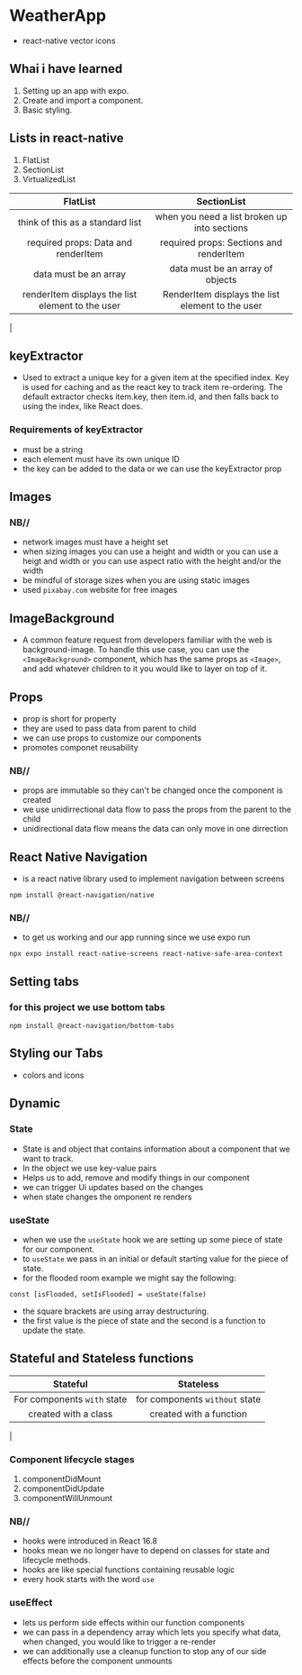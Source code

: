 # WeatherApp
- react-native vector icons

## Whai i have learned
1. Setting up an app with expo.
2. Create and import a component.
3. Basic styling.

## Lists in react-native
1. FlatList
2. SectionList
3. VirtualizedList


| FlatList | SectionList |
| :-----: | :---------: |
| think  of this as a standard list | when you need a list broken up into sections |
| required props: Data and renderItem | required props: Sections and renderItem |
| data must be an array | data must be an array of objects |
| renderItem displays the list element to the user | RenderItem displays the list element to the user |
| 

## keyExtractor
- Used to extract a unique key for a given item at the specified index. Key is used for caching and as the react key to track item re-ordering. The default extractor checks item.key, then item.id, and then falls back to using the index, like React does.

### Requirements of keyExtractor
- must be a string
- each element must have its own unique ID
- the key can be added to the data or we can use the keyExtractor prop

## Images
### NB//
- network images must have a height set
- when sizing images you can use a height and width or you can use a heigt and width or you can use aspect ratio with the height and/or the width
- be mindful of storage sizes when you are using static images
- used `` pixabay.com `` website for free images

## ImageBackground
- A common feature request from developers familiar with the web is background-image. To handle this use case, you can use the ``` <ImageBackground> ``` component, which has the same props as ``` <Image> ```, and add whatever children to it you would like to layer on top of it.

## Props
- prop is short for property
- they are used to pass data from parent to child
- we can use props to customize our components
- promotes componet reusability

### NB//
- props are immutable so they can't be changed once the component is created
- we use unidirrectional data flow to pass the props from the parent to the child
- unidirectional data flow means the data can only move in one dirrection

## React Native Navigation
- is a react native library used to implement navigation between screens
```
npm install @react-navigation/native
```

### NB//
- to get us working and our app running since we use expo run 
```
npx expo install react-native-screens react-native-safe-area-context
```
## Setting tabs

### for this project we use bottom tabs
```
npm install @react-navigation/bottom-tabs
```

## Styling our Tabs
- colors and icons

## Dynamic
### State
- State is and object that contains information about a component that we want to track.
- In the object we use key-value pairs
- Helps us to add, remove and modify things in our component
- we can trigger Ui updates based on the changes
- when state changes the omponent re renders

### useState
- when we use the ``useState`` hook we are setting up some piece of state for our component.
- to ``useState`` we pass in an initial or default starting value for the piece of state.
- for the flooded room example we might say the following:
```
const [isFlooded, setIsFlooded] = useState(false)
```
- the square brackets are using array destructuring.
- the first value is the piece of state and the second is a function to update the state.

## Stateful and Stateless functions
| Stateful | Stateless |
| :-----: | :---------: |
| For components `with` state | for components `without` state |
| created with a class | created with a function |
| 

### Component lifecycle stages
1. componentDidMount
2. componentDidUpdate
3. componentWillUnmount

### NB//
- hooks were introduced in React 16.8
- hooks mean we no longer have to depend on classes for state and lifecycle methods.
- hooks are like special functions containing reusable logic
- every hook starts with the word ``use``

### useEffect
- lets us perform side effects within our function components
- we can pass in a dependency array which lets you specify what data, when changed, you would like to trigger a re-render
- we can additionally use a cleanup function to stop any of our side effects before the component unmounts